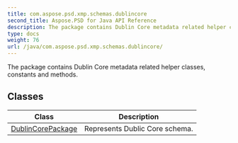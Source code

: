 ```yaml
---
title: com.aspose.psd.xmp.schemas.dublincore
second_title: Aspose.PSD for Java API Reference
description: The package contains Dublin Core metadata related helper classes constants and methods.
type: docs
weight: 76
url: /java/com.aspose.psd.xmp.schemas.dublincore/
---
```



The package contains Dublin Core metadata related helper classes, constants and methods.


## Classes

| Class | Description |
| --- | --- |
| [DublinCorePackage](../com.aspose.psd.xmp.schemas.dublincore/dublincorepackage) | Represents Dublic Core schema. |
